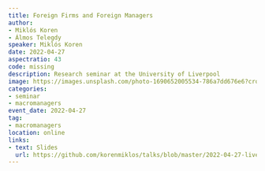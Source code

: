 ```yaml
---
title: Foreign Firms and Foreign Managers
author:
- Miklós Koren
- Álmos Telegdy
speaker: Miklós Koren
date: 2022-04-27
aspectratio: 43
code: missing
description: Research seminar at the University of Liverpool
image: https://images.unsplash.com/photo-1690652005534-786a7dd676e6?crop=entropy&cs=tinysrgb&fit=max&fm=jpg&ixid=M3w2ODAxOTV8MHwxfHJhbmRvbXx8fHx8fHx8fDE3MzI2NDM2MTd8&ixlib=rb-4.0.3&q=80&w=1080
categories:
- seminar
- macromanagers
event_date: 2022-04-27
tag:
- macromanagers
location: online
links:
- text: Slides
  url: https://github.com/korenmiklos/talks/blob/master/2022-04-27-liverpool/README.pdf
---
```

